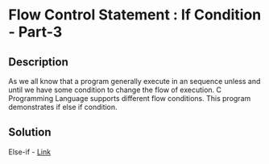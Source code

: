 # Flow Control Statement : If Condition - Part-3

## Description

As we all know that a program generally execute in an sequence unless and until we have some condition to change the flow of execution. 
C Programming Language supports different flow conditions. This program demonstrates if else if condition.

## Solution

Else-if - [Link](https://github.com/rammya29/Emertxe-Internship/blob/main/Advanced%20-%20C/Sample%20Programs/Chapter-1%20:%20%20Basic%20Refresher/Program-12%20:%20Flow%20Control%20-%20If%20-%20P3/else_if.c)
